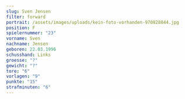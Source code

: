 ```yaml
---
slug: Sven Jensen
filter: forward
portrait: /assets/images/uploads/kein-foto-vorhanden-970828844.jpg
position: F
spielernummer: "23"
vorname: Sven
nachname: Jensen
geboren: 22.03.1996
schusshand: Links
groesse: "?"
gewicht: "?"
tore: "6"
vorlagen: "9"
punkte: "15"
strafminuten: "6"
---
```

